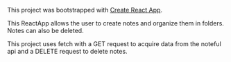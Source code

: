 This project was bootstrapped with [Create React App](https://github.com/facebook/create-react-app).

This ReactApp allows the user to create notes and organize them in folders. 
Notes can also be deleted.

This project uses fetch with a GET request to acquire data from the noteful api 
and a DELETE request to delete notes. 